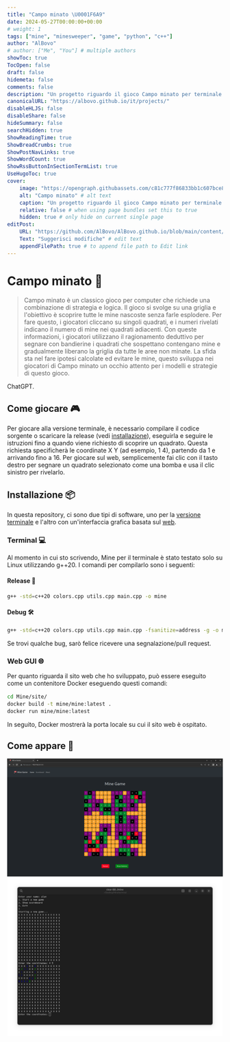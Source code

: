 ```yaml
---
title: "Campo minato \U0001F6A9"
date: 2024-05-27T00:00:00+00:00
# weight: 1
tags: ["mine", "minesweeper", "game", "python", "c++"]
author: "AlBovo"
# author: ["Me", "You"] # multiple authors
showToc: true
TocOpen: false
draft: false
hidemeta: false
comments: false
description: "Un progetto riguardo il gioco Campo minato per terminale e interfaccia web."
canonicalURL: "https://albovo.github.io/it/projects/"
disableHLJS: false
disableShare: false
hideSummary: false
searchHidden: true
ShowReadingTime: true
ShowBreadCrumbs: true
ShowPostNavLinks: true
ShowWordCount: true
ShowRssButtonInSectionTermList: true
UseHugoToc: true
cover:
    image: "https://opengraph.githubassets.com/c81c777f86833bb1c607bce8b7ff26ec2a22d3daccbaeab7e35bc1739dd99c69/AlBovo/Mine" # image path/url
    alt: "Campo minato" # alt text
    caption: "Un progetto riguardo il gioco Campo minato per terminale e interfaccia web." # display caption under cover
    relative: false # when using page bundles set this to true
    hidden: true # only hide on current single page
editPost:
    URL: "https://github.com/AlBovo/AlBovo.github.io/blob/main/content/it"
    Text: "Suggerisci modifiche" # edit text
    appendFilePath: true # to append file path to Edit link
---
```

# Campo minato 🚩
> Campo minato è un classico gioco per computer che richiede una combinazione di strategia e logica. Il gioco si svolge su una griglia e l'obiettivo è scoprire tutte le mine nascoste senza farle esplodere. Per fare questo, i giocatori cliccano su singoli quadrati, e i numeri rivelati indicano il numero di mine nei quadrati adiacenti. Con queste informazioni, i giocatori utilizzano il ragionamento deduttivo per segnare con bandierine i quadrati che sospettano contengano mine e gradualmente liberano la griglia da tutte le aree non minate. La sfida sta nel fare ipotesi calcolate ed evitare le mine, questo sviluppa nei giocatori di Campo minato un occhio attento per i modelli e strategie di questo gioco.

ChatGPT.

## Come giocare 🎮
Per giocare alla versione terminale, è necessario compilare il codice sorgente o scaricare la release (vedi [installazione](#installazione-)), eseguirla e seguire le istruzioni fino a quando viene richiesto di scoprire un quadrato.
Questa richiesta specificherà le coordinate X Y (ad esempio, 1 4), partendo da 1 e arrivando fino a 16.
Per giocare sul web, semplicemente fai clic con il tasto destro per segnare un quadrato selezionato come una bomba e usa il clic sinistro per rivelarlo.

## Installazione 📦
In questa repository, ci sono due tipi di software, uno per la [versione terminale](#terminal-) e l'altro con un'interfaccia grafica basata sul [web](#web-gui-).

### Terminal 💻
Al momento in cui sto scrivendo, Mine per il terminale è stato testato solo su Linux utilizzando g++20. I comandi per compilarlo sono i seguenti:

#### Release 🚀
```bash
g++ -std=c++20 colors.cpp utils.cpp main.cpp -o mine
```

#### Debug 🛠️
```bash
g++ -std=c++20 colors.cpp utils.cpp main.cpp -fsanitize=address -g -o mine
```
Se trovi qualche bug, sarò felice ricevere una segnalazione/pull request.

### Web GUI 🌐
Per quanto riguarda il sito web che ho sviluppato, può essere eseguito come un contenitore Docker eseguendo questi comandi:
```bash
cd Mine/site/
docker build -t mine/mine:latest .
docker run mine/mine:latest
```
In seguito, Docker mostrerà la porta locale su cui il sito web è ospitato.

## Come appare 👀
![web gui](/images/screenWeb.png)
![console](/images/screenTerminal.png)
